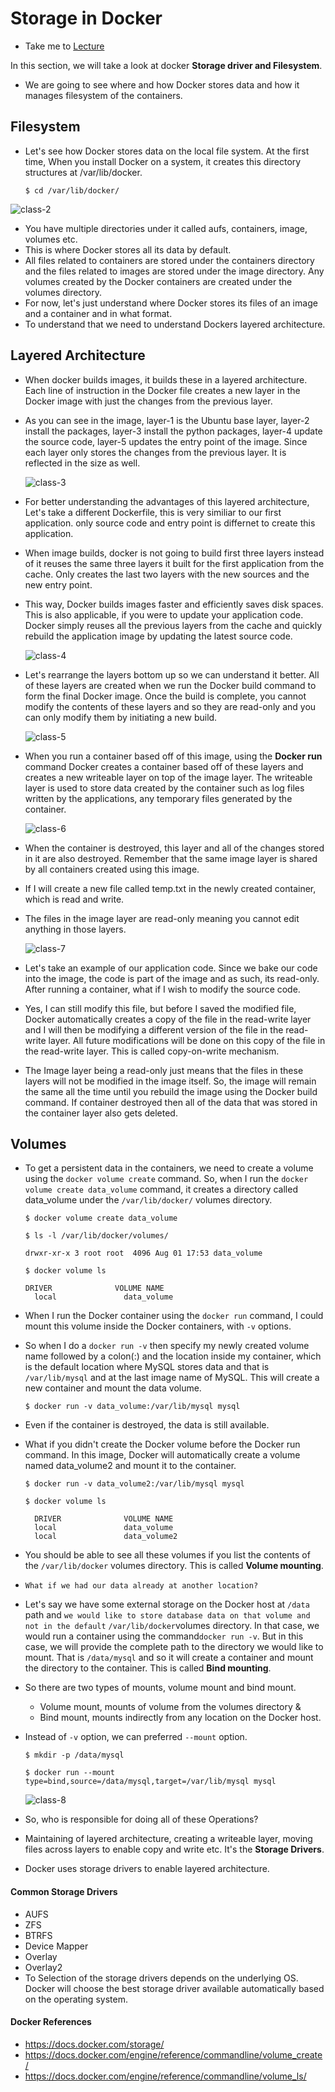# Storage in Docker

- Take me to [Lecture](https://kodekloud.com/topic/storage-in-docker-2/)

In this section, we will take a look at docker **Storage driver and Filesystem**.

- We are going to see where and how Docker stores data and how it manages filesystem of the containers.

## Filesystem

- Let's see how Docker stores data on the local file system. At the first time, When you install Docker on a system, it creates this directory structures at /var/lib/docker.
  
  ```
  $ cd /var/lib/docker/
  ```

![class-2](../../images/class2.PNG)

- You have multiple directories under it called aufs, containers, image, volumes etc.
- This is where Docker stores all its data by default.
- All files related to containers are stored under the containers directory and the files related to images are stored under the image directory. Any volumes created by the Docker containers are created under the volumes directory.
- For now, let's just understand where Docker stores its files of an image and a container and in what format.
- To understand that we need to understand Dockers layered architecture.

## Layered Architecture

- When docker builds images, it builds these in a layered architecture. Each line of instruction in the Docker file creates a new layer in the Docker image with just the changes from the previous layer.
- As you can see in the image, layer-1 is the Ubuntu base layer, layer-2 install the packages, layer-3 install the python packages, layer-4 update the source code, layer-5 updates the entry point of the image. Since each layer only stores the changes from the previous layer. It is reflected in the size as well.
  
  ![class-3](../../images/class3.PNG)
- For better understanding the advantages of this layered architecture, Let's take a different Dockerfile, this is very similiar to our first application. only source code and entry point is differnet to create this application.
- When image builds, docker is not going to build first three layers instead of it reuses the same three layers it built for the first application from the cache. Only creates the last two layers with the new sources and the new entry point.
- This way, Docker builds images faster and efficiently saves disk spaces. This is also applicable, if you were to update your application code. Docker simply reuses all the previous layers from the cache and quickly rebuild the application image by updating the latest source code.
  
  ![class-4](../../images/class4.PNG)
- Let's rearrange the layers bottom up so we can understand it better. All of these layers are created when we run the Docker build command to form the final Docker image. Once the build is complete, you cannot modify the contents of these layers and so they are read-only and you can only modify them by initiating a new build.
  
  ![class-5](../../images/class5.PNG)
- When you run a container based off of this image, using the **Docker run** command Docker creates a container based off of these layers and creates a new writeable layer on top of the image layer. The writeable layer is used to store data created by the container such as log files written by the applications, any temporary files generated by the container.
  
  ![class-6](../../images/class6.PNG)
- When the container is destroyed, this layer and all of the changes stored in it are also destroyed. Remember that the same image layer is shared by all containers created using this image.
- If I will create a new file called temp.txt in the newly created container, which is read and write.
- The files in the image layer are read-only meaning you cannot edit anything in those layers.
  
  ![class-7](../../images/class7.PNG)
- Let's take an example of our application code. Since we bake our code into the image, the code is part of the image and as such, its read-only. After running a container, what if I wish to modify the source code.
- Yes, I can still modify this file, but before I saved the modified file, Docker automatically creates a copy of the file in the read-write layer and I will then be modifying a different version of the file in the read-write layer. All future modifications will be done on this copy of the file in the read-write layer. This is called copy-on-write mechanism.
- The Image layer being a read-only just means that the files in these layers will not be modified in the image itself. So, the image will remain the same all the time until you rebuild the image using the Docker build command. If container destroyed then all of the data that was stored in the container layer also gets deleted.

## Volumes

- To get a persistent data in the containers, we need to create a volume using the `docker volume create` command. So, when I run the `docker volume create data_volume` command, it creates a directory called data_volume under the `/var/lib/docker/` volumes directory.
  
  ```
  $ docker volume create data_volume
  
  $ ls -l /var/lib/docker/volumes/
  
  drwxr-xr-x 3 root root  4096 Aug 01 17:53 data_volume
  
  $ docker volume ls 
  
  DRIVER              VOLUME NAME
    local               data_volume
  ```
- When I run the Docker container using the `docker run` command, I could mount this volume inside the Docker containers, with `-v` options.
- So when I do a `docker run -v` then specify my newly created volume name followed by a colon(:) and the location inside my container, which is the default location where MySQL stores data and that is `/var/lib/mysql` and at the last image name of MySQL. This will create a new container and mount the data volume.
  
  ```
  $ docker run -v data_volume:/var/lib/mysql mysql
  ```
- Even if the container is destroyed, the data is still available.
- What if you didn't create the Docker volume before the Docker run command. In this image, Docker will automatically create a volume named data_volume2 and mount it to the container.
  
  ```
  $ docker run -v data_volume2:/var/lib/mysql mysql
  
  $ docker volume ls
  
    DRIVER              VOLUME NAME
    local               data_volume
    local               data_volume2
  ```
- You should be able to see all these volumes if you list the contents of the `/var/lib/docker` volumes directory. This is called **Volume mounting**.
- `What if we had our data already at another location?`
- Let's say we have some external storage on the Docker host at `/data` path and `we would like to store database data on that volume and not in the default` `/var/lib/docker`volumes directory. In that case, we would run a container using the command`docker run -v`. But in this case, we will provide the complete path to the directory we would like to mount. That is `/data/mysql` and so it will create a container and mount the directory to the container. This is called **Bind mounting**.
- So there are two types of mounts, volume mount and bind mount.
  
  * Volume mount, mounts of volume from the volumes directory &
  * Bind mount, mounts indirectly from any location on the Docker host.
- Instead of `-v` option, we can preferred `--mount` option.
  
  ```
  $ mkdir -p /data/mysql
  
  $ docker run --mount type=bind,source=/data/mysql,target=/var/lib/mysql mysql
  ```
  
  ![class-8](../../images/class8.PNG)
- So, who is responsible for doing all of these Operations?
- Maintaining of layered architecture, creating a writeable layer, moving files across layers to enable copy and write etc. It's the **Storage Drivers**.
- Docker uses storage drivers to enable layered architecture.
  

#### Common Storage Drivers

- AUFS
- ZFS
- BTRFS
- Device Mapper
- Overlay
- Overlay2
- To Selection of the storage drivers depends on the underlying OS. Docker will choose the best storage driver available automatically based on the operating system.

#### Docker References

- https://docs.docker.com/storage/
- https://docs.docker.com/engine/reference/commandline/volume_create/
- https://docs.docker.com/engine/reference/commandline/volume_ls/

